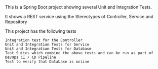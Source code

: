 This is a Spring Boot project showing several Unit and Integration Tests.

It shows a REST service using the Stereotypes of Controller, Service and Repository

This project has the following tests

	Integration test for the Controller
	Unit and Integration Tests for Service
	Unit and Integration Tests for Database
	Test Suites which combine the above tests and can be run as part of DevOps CI / CD Pipeline
	Test to verify that Database is online 
